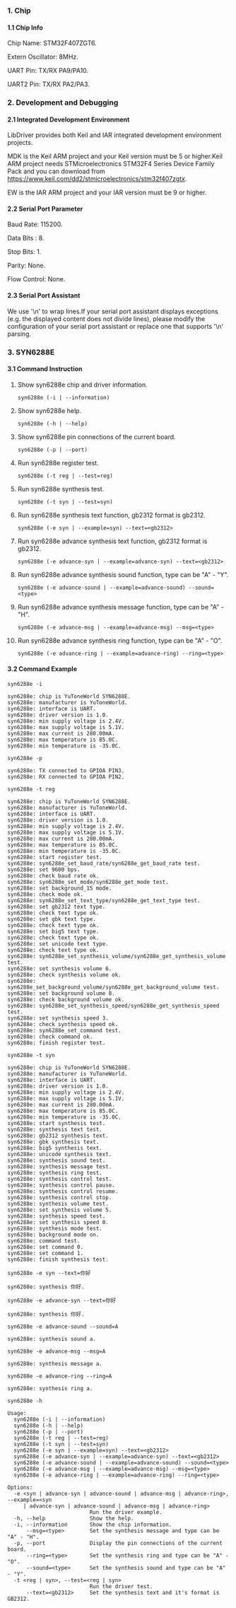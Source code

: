 ### 1. Chip

#### 1.1 Chip Info

Chip Name: STM32F407ZGT6.

Extern Oscillator: 8MHz.

UART Pin: TX/RX PA9/PA10.

UART2 Pin: TX/RX PA2/PA3.

### 2. Development and Debugging

#### 2.1 Integrated Development Environment

LibDriver provides both Keil and IAR integrated development environment projects.

MDK is the Keil ARM project and your Keil version must be 5 or higher.Keil ARM project needs STMicroelectronics STM32F4 Series Device Family Pack and you can download from https://www.keil.com/dd2/stmicroelectronics/stm32f407zgtx.

EW is the IAR ARM project and your IAR version must be 9 or higher.

#### 2.2 Serial Port Parameter

Baud Rate: 115200.

Data Bits : 8.

Stop Bits: 1.

Parity: None.

Flow Control: None.

#### 2.3 Serial Port Assistant

We use '\n' to wrap lines.If your serial port assistant displays exceptions (e.g. the displayed content does not divide lines), please modify the configuration of your serial port assistant or replace one that supports '\n' parsing.

### 3. SYN6288E

#### 3.1 Command Instruction

1. Show syn6288e chip and driver information.

   ```shell
   syn6288e (-i | --information)
   ```

2. Show syn6288e help.

   ```shell
   syn6288e (-h | --help)
   ```

3. Show syn6288e pin connections of the current board.

   ```shell
   syn6288e (-p | --port)
   ```

4. Run syn6288e register test.

   ```shell
   syn6288e (-t reg | --test=reg)
   ```

5. Run syn6288e synthesis test.

   ```shell
   syn6288e (-t syn | --test=syn)
   ```

6. Run syn6288e synthesis text function, gb2312 format is gb2312.

   ```shell
   syn6288e (-e syn | --example=syn) --text=<gb2312>
   ```

7. Run syn6288e advance synthesis text function, gb2312 format is gb2312.

   ```shell
   syn6288e (-e advance-syn | --example=advance-syn) --text=<gb2312>
   ```

8. Run syn6288e advance synthesis sound function, type can be "A" - "Y".

   ```shell
   syn6288e (-e advance-sound | --example=advance-sound) --sound=<type>
   ```

9. Run syn6288e advance synthesis message function, type can be "A" - "H".

   ```shell
   syn6288e (-e advance-msg | --example=advance-msg) --msg=<type>
   ```

10. Run syn6288e advance synthesis ring function, type can be "A" - "O".

    ```shell
    syn6288e (-e advance-ring | --example=advance-ring) --ring=<type>
    ```

#### 3.2 Command Example

```shell
syn6288e -i

syn6288e: chip is YuToneWorld SYN6288E.
syn6288e: manufacturer is YuToneWorld.
syn6288e: interface is UART.
syn6288e: driver version is 1.0.
syn6288e: min supply voltage is 2.4V.
syn6288e: max supply voltage is 5.1V.
syn6288e: max current is 280.00mA.
syn6288e: max temperature is 85.0C.
syn6288e: min temperature is -35.0C.
```

```shell
syn6288e -p

syn6288e: TX connected to GPIOA PIN3.
syn6288e: RX connected to GPIOA PIN2.
```

```shell
syn6288e -t reg

syn6288e: chip is YuToneWorld SYN6288E.
syn6288e: manufacturer is YuToneWorld.
syn6288e: interface is UART.
syn6288e: driver version is 1.0.
syn6288e: min supply voltage is 2.4V.
syn6288e: max supply voltage is 5.1V.
syn6288e: max current is 280.00mA.
syn6288e: max temperature is 85.0C.
syn6288e: min temperature is -35.0C.
syn6288e: start register test.
syn6288e: syn6288e_set_baud_rate/syn6288e_get_baud_rate test.
syn6288e: set 9600 bps.
syn6288e: check baud rate ok.
syn6288e: syn6288e_set_mode/syn6288e_get_mode test.
syn6288e: set background_15 mode.
syn6288e: check mode ok.
syn6288e: syn6288e_set_text_type/syn6288e_get_text_type test.
syn6288e: set gb2312 text type.
syn6288e: check text type ok.
syn6288e: set gbk text type.
syn6288e: check text type ok.
syn6288e: set big5 text type.
syn6288e: check text type ok.
syn6288e: set unicode text type.
syn6288e: check text type ok.
syn6288e: syn6288e_set_synthesis_volume/syn6288e_get_synthesis_volume test.
syn6288e: set synthesis volume 6.
syn6288e: check synthesis volume ok.
syn6288e: syn6288e_set_background_volume/syn6288e_get_background_volume test.
syn6288e: set background volume 8.
syn6288e: check background volume ok.
syn6288e: syn6288e_set_synthesis_speed/syn6288e_get_synthesis_speed test.
syn6288e: set synthesis speed 3.
syn6288e: check synthesis speed ok.
syn6288e: syn6288e_set_command test.
syn6288e: check command ok.
syn6288e: finish register test.
```

```shell
syn6288e -t syn

syn6288e: chip is YuToneWorld SYN6288E.
syn6288e: manufacturer is YuToneWorld.
syn6288e: interface is UART.
syn6288e: driver version is 1.0.
syn6288e: min supply voltage is 2.4V.
syn6288e: max supply voltage is 5.1V.
syn6288e: max current is 280.00mA.
syn6288e: max temperature is 85.0C.
syn6288e: min temperature is -35.0C.
syn6288e: start synthesis test.
syn6288e: synthesis text test.
syn6288e: gb2312 synthesis text.
syn6288e: gbk synthesis text.
syn6288e: big5 synthesis text.
syn6288e: unicode synthesis text.
syn6288e: synthesis sound test.
syn6288e: synthesis message test.
syn6288e: synthesis ring test.
syn6288e: synthesis control test.
syn6288e: synthesis control pause.
syn6288e: synthesis control resume.
syn6288e: synthesis control stop.
syn6288e: synthesis volume test.
syn6288e: set synthesis volume 5.
syn6288e: synthesis speed test.
syn6288e: set synthesis speed 0.
syn6288e: synthesis mode test.
syn6288e: background mode on.
syn6288e: command test.
syn6288e: set command 0.
syn6288e: set command 1.
syn6288e: finish synthesis test.
```

```shell
syn6288e -e syn --text=你好

syn6288e: synthesis 你好.
```

```shell
syn6288e -e advance-syn --text=你好

syn6288e: synthesis 你好.
```

```shell
syn6288e -e advance-sound --sound=A

syn6288e: synthesis sound a.
```

```shell
syn6288e -e advance-msg --msg=A

syn6288e: synthesis message a.
```

```shell
syn6288e -e advance-ring --ring=A

syn6288e: synthesis ring a.
```

```shell
syn6288e -h

Usage:
  syn6288e (-i | --information)
  syn6288e (-h | --help)
  syn6288e (-p | --port)
  syn6288e (-t reg | --test=reg)
  syn6288e (-t syn | --test=syn)
  syn6288e (-e syn | --example=syn) --text=<gb2312>
  syn6288e (-e advance-syn | --example=advance-syn) --text=<gb2312>
  syn6288e (-e advance-sound | --example=advance-sound) --sound=<type>
  syn6288e (-e advance-msg | --example=advance-msg) --msg=<type>
  syn6288e (-e advance-ring | --example=advance-ring) --ring=<type>

Options:
  -e <syn | advance-syn | advance-sound | advance-msg | advance-ring>, --example=<syn
     | advance-syn | advance-sound | advance-msg | advance-ring>
                          Run the driver example.
  -h, --help              Show the help.
  -i, --information       Show the chip information.
      --msg=<type>        Set the synthesis message and type can be "A" - "H".
  -p, --port              Display the pin connections of the current board.
      --ring=<type>       Set the synthesis ring and type can be "A" - "O".
      --sound=<type>      Set the synthesis sound and type can be "A" - "Y".
  -t <reg | syn>, --test=<reg | syn>
                          Run the driver test.
      --text=<gb2312>     Set the synthesis text and it's format is GB2312.
```

